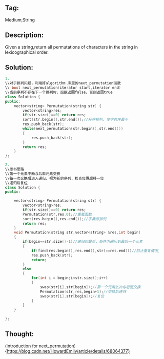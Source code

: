 ## Tag:
Medium;String
## Description:
Given a string,return all permutations of characters in the string in lexicographical order.
## Solution:
```c++
1.
\\对于排列问题，利用好algorithm 库里的next_permutation函数
\\ bool next_permutation(iterator start,iterator end)
\\当前序列不存在下一个排列时，函数返回false，否则返回true
class Solution {
public:
    vector<string> Permutation(string str) {
        vector<string>res;
        if(str.size()==0) return res;
        sort(str.begin(),str.end());//升序排列，使字典序最小
        res.push_back(str);
        while(next_permutation(str.begin(),str.end()))
        {
            res.push_back(str);
        }
        return res;
    } 
};

2.
\\原书思路
\\第一个元素不断与后面元素交换
\\每一次交换后进入递归，视为新的序列，检查位置后移一位
\\递归后复位
class Solution {
public:

    vector<string> Permutation(string str) {
        vector<string>res;
        if(str.size()==0) return res;
        Permutation(str,res,0);//重载函数
        sort(res.begin(),res.end());//字典序排列
        return res;
    }
    void Permutation(string str,vector<string> &res,int begin)
    {
        if(begin==str.size()-1)//递归到最后，条件为遍历到最后一个元素
        {
            if(find(res.begin(),res.end(),str)==res.end())//防止重复情况,只有在当前序列唯一的时候才入栈
            res.push_back(str);
            return;
        }
        else
        {
            for(int i = begin;i<str.size();i++)
            {
                swap(str[i],str[begin]);//第一个元素依次与后面交换
                Permutation(str,res,begin+1);//交换后递归
                swap(str[i],str[begin]);//复位
            }
        }
    }
    
};
```
## Thought:
(introduction for next_permutation){https://blog.csdn.net/HowardEmily/article/details/68064377}

